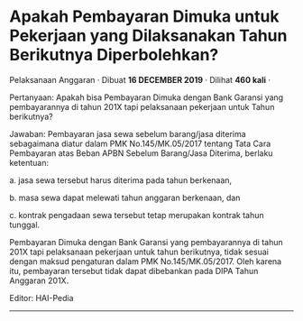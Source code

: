 Apakah Pembayaran Dimuka untuk Pekerjaan yang Dilaksanakan Tahun Berikutnya Diperbolehkan?
==========================================================================================

Pelaksanaan Anggaran · Dibuat **16 DECEMBER 2019** · Dilihat **460 kali** ·

Pertanyaan: Apakah bisa Pembayaran Dimuka dengan Bank Garansi yang pembayarannya di tahun 201X tapi pelaksanaan pekerjaan untuk Tahun berikutnya?

  

Jawaban: Pembayaran jasa sewa sebelum barang/jasa diterima sebagaimana diatur dalam PMK No.145/MK.05/2017 tentang Tata Cara Pembayaran atas Beban APBN Sebelum Barang/Jasa Diterima, berlaku ketentuan:

a. jasa sewa tersebut harus diterima pada tahun berkenaan,

b. masa sewa dapat melewati tahun anggaran berkenaan, dan

c. kontrak pengadaan sewa tersebut tetap merupakan kontrak tahun tunggal.

Pembayaran Dimuka dengan Bank Garansi yang pembayarannya di tahun 201X tapi pelaksanaan pekerjaan untuk tahun berikutnya, tidak sesuai dengan maksud pengaturan dalam PMK No.145/MK.05/2017. Oleh karena itu, pembayaran tersebut tidak dapat dibebankan pada DIPA Tahun Anggaran 201X.

  

  

Editor: HAI-Pedia  

  

  
  
  

* * *